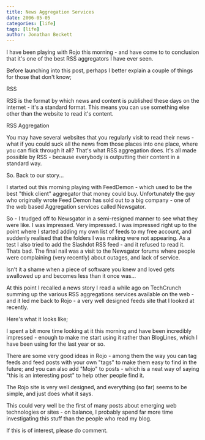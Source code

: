 ```yaml
---
title: News Aggregation Services
date: 2006-05-05
categories: [life]
tags: [life]
author: Jonathan Beckett
---
```


I have been playing with Rojo this morning - and have come to to conclusion that it's one of the best RSS aggregators I have ever seen.

Before launching into this post, perhaps I better explain a couple of things for those that don't know;

RSS

RSS is the format by which news and content is published these days on the internet - it's a standard format. This means you can use something else other than the website to read it's content.

RSS Aggregation

You may have several websites that you regularly visit to read their news - what if you could suck all the news from those places into one place, where you can flick through it all? That's what RSS aggregation does. It's all made possible by RSS - because everybody is outputting their content in a standard way.

So. Back to our story...

I started out this morning playing with FeedDemon - which used to be the best "thick client" aggregator that money could buy. Unfortunately the guy who originally wrote Feed Demon has sold out to a big company - one of the web based Aggregation services called Newsgator.

So - I trudged off to Newsgator in a semi-resigned manner to see what they were like. I was impressed. Very impressed. I was impressed right up to the point where I started adding my own list of feeds to my free account, and suddenly realised that the folders I was making were not appearing. As a test I also tried to add the Slashdot RSS feed - and it refused to read it. Thats bad. The final nail was a visit to the Newsgator forums where people were complaining (very recently) about outages, and lack of service.

Isn't it a shame when a piece of software you knew and loved gets swallowed up and becomes less than it once was...

At this point I recalled a news story I read a while ago on TechCrunch summing up the various RSS aggregations services available on the web - and it led me back to Rojo - a very well designed feeds site that I looked at recently.

Here's what it looks like;

I spent a bit more time looking at it this morning and have been incredibly impressed - enough to make me start using it rather than BlogLines, which I have been using for the last year or so.

There are some very good ideas in Rojo - among them the way you can tag feeds and feed posts with your own "tags" to make them easy to find in the future; and you can also add "Mojo" to posts - which is a neat way of saying "this is an interesting post" to help other people find it.

The Rojo site is very well designed, and everything (so far) seems to be simple, and just does what it says.

This could very well be the first of many posts about emerging web technologies or sites - on balance, I probably spend far more time investigating this stuff than the people who read my blog.

If this is of interest, please do comment.